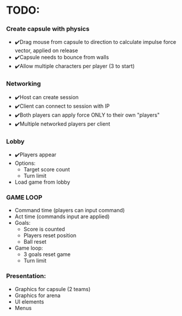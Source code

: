 # TODO: 

### Create capsule with physics
- ✔️Drag mouse from capsule to direction to calculate impulse force vector, applied on release
- ✔️Capsule needs to bounce from walls 
- ✔️Allow multiple characters per player (3 to start)

### Networking
- ️️✔️Host can create session
- ✔️Client can connect to session with IP
- ✔️Both players can apply force ONLY to their own "players"
- ✔️Multiple networked players per client

### Lobby
- ✔️Players appear
- Options:
	- Target score count 
	- Turn limit
- Load game from lobby
	
### GAME LOOP
- Command time (players can input command)
- Act time (commands input are applied)
- Goals:
	- Score is counted
	- Players reset position
	- Ball reset
- Game loop:
	- 3 goals reset game
	- Turn limit


### Presentation:
- Graphics for capsule (2 teams)
- Graphics for arena
- UI elements
- Menus
